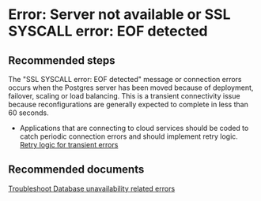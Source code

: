 <properties
	pageTitle="Error: Server not available"
	description="Error: Server not available or SSL SYSCALL error: EOF detected"
	service="microsoft.dbforpostgresql"
	resource="servers"
	authors="ankam"
	displayOrder="3"
	selfHelpType="resource"
	supportTopicIds="32628435, 32628434"
	resourceTags="servers, databases"
	productPesIds="16222"
	cloudEnvironments="public"
/>

# Error: Server not available or SSL SYSCALL error: EOF detected

## **Recommended steps**
The "SSL SYSCALL error: EOF detected" message or connection errors occurs when the Postgres server has been moved because of deployment, failover, scaling or load balancing. This is a transient connectivity issue because reconfigurations are generally expected to complete in less than 60 seconds.

* Applications that are connecting to cloud services should be coded to catch periodic connection errors and should implement retry logic.<br>
[Retry logic for transient errors](https://docs.microsoft.com/azure/postgresql/concepts-high-availability#application-retry-logic-is-essential)

## **Recommended documents**
[Troubleshoot Database unavailability related errors](https://docs.microsoft.com/azure/postgresql/concepts-high-availability)
